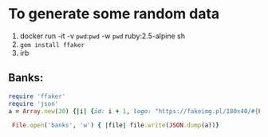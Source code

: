 # To generate some random data
1. docker run -it -v `pwd`:`pwd` -w `pwd` ruby:2.5-alpine sh
 2. ``gem install ffaker``
 3. irb

 ## Banks:
```ruby
require 'ffaker'
require 'json'
a = Array.new(30) {|i| {id: i + 1, logo: "https://fakeimg.pl/180x40/#{FFaker::Color.hex_code}/", name: FFaker::Company.name, created_at: FFaker::Time.datetime, updated_at: FFaker::Time.datetime} }

 File.open('banks', 'w') { |file| file.write(JSON.dump(a))}
```
